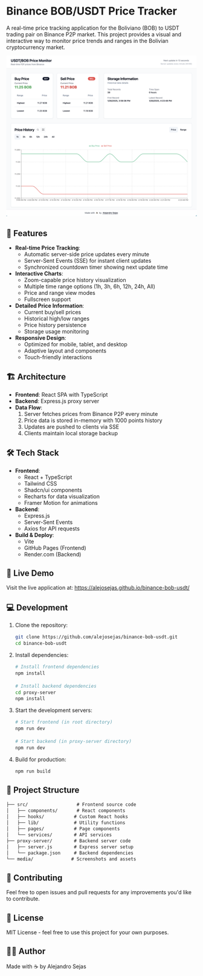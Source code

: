 # Binance BOB/USDT Price Tracker

A real-time price tracking application for the Boliviano (BOB) to USDT trading pair on Binance P2P market. This project provides a visual and interactive way to monitor price trends and ranges in the Bolivian cryptocurrency market.

![App Screenshot](media/app_screenshot.png)

## 🌟 Features

- **Real-time Price Tracking**:
  - Automatic server-side price updates every minute
  - Server-Sent Events (SSE) for instant client updates
  - Synchronized countdown timer showing next update time
- **Interactive Charts**:
  - Zoom-capable price history visualization
  - Multiple time range options (1h, 3h, 6h, 12h, 24h, All)
  - Price and range view modes
  - Fullscreen support
- **Detailed Price Information**:
  - Current buy/sell prices
  - Historical high/low ranges
  - Price history persistence
  - Storage usage monitoring
- **Responsive Design**:
  - Optimized for mobile, tablet, and desktop
  - Adaptive layout and components
  - Touch-friendly interactions

## 🏗️ Architecture

- **Frontend**: React SPA with TypeScript
- **Backend**: Express.js proxy server
- **Data Flow**:
  1. Server fetches prices from Binance P2P every minute
  2. Price data is stored in-memory with 1000 points history
  3. Updates are pushed to clients via SSE
  4. Clients maintain local storage backup

## 🛠️ Tech Stack

- **Frontend**:
  - React + TypeScript
  - Tailwind CSS
  - Shadcn/ui components
  - Recharts for data visualization
  - Framer Motion for animations
- **Backend**:
  - Express.js
  - Server-Sent Events
  - Axios for API requests
- **Build & Deploy**:
  - Vite
  - GitHub Pages (Frontend)
  - Render.com (Backend)

## 🚀 Live Demo

Visit the live application at: https://alejosejas.github.io/binance-bob-usdt/

## 💻 Development

1. Clone the repository:

   ```bash
   git clone https://github.com/alejosejas/binance-bob-usdt.git
   cd binance-bob-usdt
   ```

2. Install dependencies:

   ```bash
   # Install frontend dependencies
   npm install

   # Install backend dependencies
   cd proxy-server
   npm install
   ```

3. Start the development servers:

   ```bash
   # Start frontend (in root directory)
   npm run dev

   # Start backend (in proxy-server directory)
   npm run dev
   ```

4. Build for production:
   ```bash
   npm run build
   ```

## 📝 Project Structure

```
├── src/                  # Frontend source code
│   ├── components/       # React components
│   ├── hooks/           # Custom React hooks
│   ├── lib/             # Utility functions
│   ├── pages/           # Page components
│   └── services/        # API services
├── proxy-server/        # Backend server code
│   ├── server.js        # Express server setup
│   └── package.json     # Backend dependencies
└── media/              # Screenshots and assets
```

## 🤝 Contributing

Feel free to open issues and pull requests for any improvements you'd like to contribute.

## 📄 License

MIT License - feel free to use this project for your own purposes.

## 👨‍💻 Author

Made with ☕️ by Alejandro Sejas
